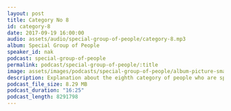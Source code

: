 ```yaml
---
layout: post
title: Category No 8
id: category-8
date: 2017-09-19 16:00:00
audio: assets/audio/special-group-of-people/category-8.mp3
album: Special Group of People
speaker_id: nak
podcast: special-group-of-people
permalink: podcast/special-group-of-people/:title
image: assets/images/podcasts/special-group-of-people/album-picture-small.jpg
description: Explanation about the eighth category of people who are special.
podcast_file_size: 8.29 MB
podcast_duration: "16:25"
podcast_length: 8291798
---
```

